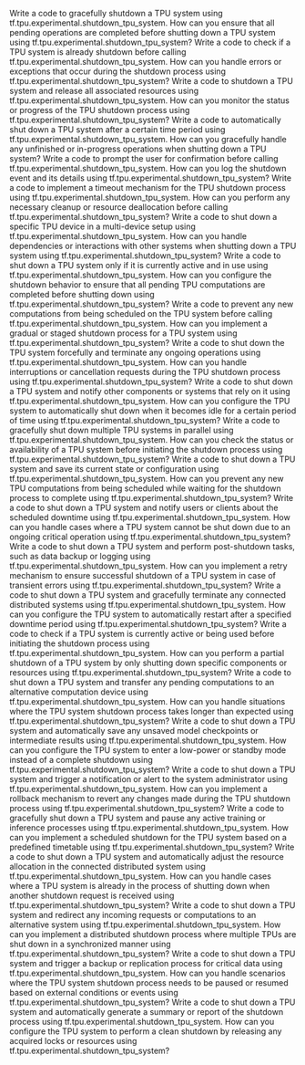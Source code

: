 Write a code to gracefully shutdown a TPU system using tf.tpu.experimental.shutdown_tpu_system.
How can you ensure that all pending operations are completed before shutting down a TPU system using tf.tpu.experimental.shutdown_tpu_system?
Write a code to check if a TPU system is already shutdown before calling tf.tpu.experimental.shutdown_tpu_system.
How can you handle errors or exceptions that occur during the shutdown process using tf.tpu.experimental.shutdown_tpu_system?
Write a code to shutdown a TPU system and release all associated resources using tf.tpu.experimental.shutdown_tpu_system.
How can you monitor the status or progress of the TPU shutdown process using tf.tpu.experimental.shutdown_tpu_system?
Write a code to automatically shut down a TPU system after a certain time period using tf.tpu.experimental.shutdown_tpu_system.
How can you gracefully handle any unfinished or in-progress operations when shutting down a TPU system?
Write a code to prompt the user for confirmation before calling tf.tpu.experimental.shutdown_tpu_system.
How can you log the shutdown event and its details using tf.tpu.experimental.shutdown_tpu_system?
Write a code to implement a timeout mechanism for the TPU shutdown process using tf.tpu.experimental.shutdown_tpu_system.
How can you perform any necessary cleanup or resource deallocation before calling tf.tpu.experimental.shutdown_tpu_system?
Write a code to shut down a specific TPU device in a multi-device setup using tf.tpu.experimental.shutdown_tpu_system.
How can you handle dependencies or interactions with other systems when shutting down a TPU system using tf.tpu.experimental.shutdown_tpu_system?
Write a code to shut down a TPU system only if it is currently active and in use using tf.tpu.experimental.shutdown_tpu_system.
How can you configure the shutdown behavior to ensure that all pending TPU computations are completed before shutting down using tf.tpu.experimental.shutdown_tpu_system?
Write a code to prevent any new computations from being scheduled on the TPU system before calling tf.tpu.experimental.shutdown_tpu_system.
How can you implement a gradual or staged shutdown process for a TPU system using tf.tpu.experimental.shutdown_tpu_system?
Write a code to shut down the TPU system forcefully and terminate any ongoing operations using tf.tpu.experimental.shutdown_tpu_system.
How can you handle interruptions or cancellation requests during the TPU shutdown process using tf.tpu.experimental.shutdown_tpu_system?
Write a code to shut down a TPU system and notify other components or systems that rely on it using tf.tpu.experimental.shutdown_tpu_system.
How can you configure the TPU system to automatically shut down when it becomes idle for a certain period of time using tf.tpu.experimental.shutdown_tpu_system?
Write a code to gracefully shut down multiple TPU systems in parallel using tf.tpu.experimental.shutdown_tpu_system.
How can you check the status or availability of a TPU system before initiating the shutdown process using tf.tpu.experimental.shutdown_tpu_system?
Write a code to shut down a TPU system and save its current state or configuration using tf.tpu.experimental.shutdown_tpu_system.
How can you prevent any new TPU computations from being scheduled while waiting for the shutdown process to complete using tf.tpu.experimental.shutdown_tpu_system?
Write a code to shut down a TPU system and notify users or clients about the scheduled downtime using tf.tpu.experimental.shutdown_tpu_system.
How can you handle cases where a TPU system cannot be shut down due to an ongoing critical operation using tf.tpu.experimental.shutdown_tpu_system?
Write a code to shut down a TPU system and perform post-shutdown tasks, such as data backup or logging using tf.tpu.experimental.shutdown_tpu_system.
How can you implement a retry mechanism to ensure successful shutdown of a TPU system in case of transient errors using tf.tpu.experimental.shutdown_tpu_system?
Write a code to shut down a TPU system and gracefully terminate any connected distributed systems using tf.tpu.experimental.shutdown_tpu_system.
How can you configure the TPU system to automatically restart after a specified downtime period using tf.tpu.experimental.shutdown_tpu_system?
Write a code to check if a TPU system is currently active or being used before initiating the shutdown process using tf.tpu.experimental.shutdown_tpu_system.
How can you perform a partial shutdown of a TPU system by only shutting down specific components or resources using tf.tpu.experimental.shutdown_tpu_system?
Write a code to shut down a TPU system and transfer any pending computations to an alternative computation device using tf.tpu.experimental.shutdown_tpu_system.
How can you handle situations where the TPU system shutdown process takes longer than expected using tf.tpu.experimental.shutdown_tpu_system?
Write a code to shut down a TPU system and automatically save any unsaved model checkpoints or intermediate results using tf.tpu.experimental.shutdown_tpu_system.
How can you configure the TPU system to enter a low-power or standby mode instead of a complete shutdown using tf.tpu.experimental.shutdown_tpu_system?
Write a code to shut down a TPU system and trigger a notification or alert to the system administrator using tf.tpu.experimental.shutdown_tpu_system.
How can you implement a rollback mechanism to revert any changes made during the TPU shutdown process using tf.tpu.experimental.shutdown_tpu_system?
Write a code to gracefully shut down a TPU system and pause any active training or inference processes using tf.tpu.experimental.shutdown_tpu_system.
How can you implement a scheduled shutdown for the TPU system based on a predefined timetable using tf.tpu.experimental.shutdown_tpu_system?
Write a code to shut down a TPU system and automatically adjust the resource allocation in the connected distributed system using tf.tpu.experimental.shutdown_tpu_system.
How can you handle cases where a TPU system is already in the process of shutting down when another shutdown request is received using tf.tpu.experimental.shutdown_tpu_system?
Write a code to shut down a TPU system and redirect any incoming requests or computations to an alternative system using tf.tpu.experimental.shutdown_tpu_system.
How can you implement a distributed shutdown process where multiple TPUs are shut down in a synchronized manner using tf.tpu.experimental.shutdown_tpu_system?
Write a code to shut down a TPU system and trigger a backup or replication process for critical data using tf.tpu.experimental.shutdown_tpu_system.
How can you handle scenarios where the TPU system shutdown process needs to be paused or resumed based on external conditions or events using tf.tpu.experimental.shutdown_tpu_system?
Write a code to shut down a TPU system and automatically generate a summary or report of the shutdown process using tf.tpu.experimental.shutdown_tpu_system.
How can you configure the TPU system to perform a clean shutdown by releasing any acquired locks or resources using tf.tpu.experimental.shutdown_tpu_system?